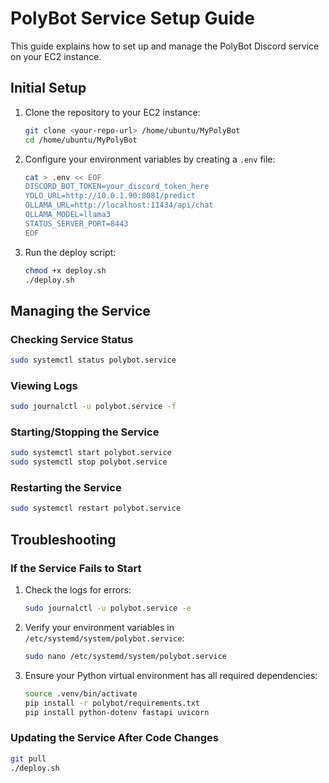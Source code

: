 # PolyBot Service Setup Guide

This guide explains how to set up and manage the PolyBot Discord service on your EC2 instance.

## Initial Setup

1. Clone the repository to your EC2 instance:
   ```bash
   git clone <your-repo-url> /home/ubuntu/MyPolyBot
   cd /home/ubuntu/MyPolyBot
   ```

2. Configure your environment variables by creating a `.env` file:
   ```bash
   cat > .env << EOF
   DISCORD_BOT_TOKEN=your_discord_token_here
   YOLO_URL=http://10.0.1.90:8081/predict
   OLLAMA_URL=http://localhost:11434/api/chat
   OLLAMA_MODEL=llama3
   STATUS_SERVER_PORT=8443
   EOF
   ```

3. Run the deploy script:
   ```bash
   chmod +x deploy.sh
   ./deploy.sh
   ```

## Managing the Service

### Checking Service Status
```bash
sudo systemctl status polybot.service
```

### Viewing Logs
```bash
sudo journalctl -u polybot.service -f
```

### Starting/Stopping the Service
```bash
sudo systemctl start polybot.service
sudo systemctl stop polybot.service
```

### Restarting the Service
```bash
sudo systemctl restart polybot.service
```

## Troubleshooting

### If the Service Fails to Start
1. Check the logs for errors:
   ```bash
   sudo journalctl -u polybot.service -e
   ```

2. Verify your environment variables in `/etc/systemd/system/polybot.service`:
   ```bash
   sudo nano /etc/systemd/system/polybot.service
   ```
   
3. Ensure your Python virtual environment has all required dependencies:
   ```bash
   source .venv/bin/activate
   pip install -r polybot/requirements.txt
   pip install python-dotenv fastapi uvicorn
   ```

### Updating the Service After Code Changes
```bash
git pull
./deploy.sh
``` 
